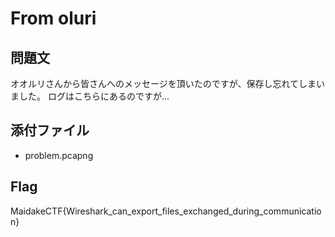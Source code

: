 # From oluri

## 問題文
オオルリさんから皆さんへのメッセージを頂いたのですが、保存し忘れてしまいました。 
ログはこちらにあるのですが...

## 添付ファイル
- problem.pcapng

## Flag
MaidakeCTF{Wireshark_can_export_files_exchanged_during_communication}
